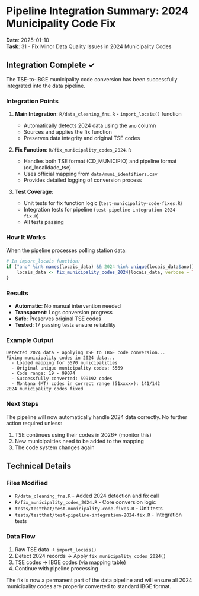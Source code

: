 # Pipeline Integration Summary: 2024 Municipality Code Fix

**Date**: 2025-01-10  
**Task**: 31 - Fix Minor Data Quality Issues in 2024 Municipality Codes

## Integration Complete ✓

The TSE-to-IBGE municipality code conversion has been successfully integrated into the data pipeline.

### Integration Points

1. **Main Integration**: `R/data_cleaning_fns.R` - `import_locais()` function
   - Automatically detects 2024 data using the `ano` column
   - Sources and applies the fix function
   - Preserves data integrity and original TSE codes

2. **Fix Function**: `R/fix_municipality_codes_2024.R`
   - Handles both TSE format (CD_MUNICIPIO) and pipeline format (cd_localidade_tse)
   - Uses official mapping from `data/muni_identifiers.csv`
   - Provides detailed logging of conversion process

3. **Test Coverage**:
   - Unit tests for fix function logic (`test-municipality-code-fixes.R`)
   - Integration tests for pipeline (`test-pipeline-integration-2024-fix.R`)
   - All tests passing

### How It Works

When the pipeline processes polling station data:

```r
# In import_locais function:
if ("ano" %in% names(locais_data) && 2024 %in% unique(locais_data$ano)) {
    locais_data <- fix_municipality_codes_2024(locais_data, verbose = TRUE)
}
```

### Results

- **Automatic**: No manual intervention needed
- **Transparent**: Logs conversion progress
- **Safe**: Preserves original TSE codes
- **Tested**: 17 passing tests ensure reliability

### Example Output

```
Detected 2024 data - applying TSE to IBGE code conversion...
Fixing municipality codes in 2024 data...
  - Loaded mapping for 5570 municipalities
  - Original unique municipality codes: 5569
  - Code range: 19 - 99074
  - Successfully converted: 599192 codes
  - Montana (MT) codes in correct range (51xxxxx): 141/142
2024 municipality codes fixed
```

### Next Steps

The pipeline will now automatically handle 2024 data correctly. No further action required unless:
1. TSE continues using their codes in 2026+ (monitor this)
2. New municipalities need to be added to the mapping
3. The code system changes again

## Technical Details

### Files Modified
- `R/data_cleaning_fns.R` - Added 2024 detection and fix call
- `R/fix_municipality_codes_2024.R` - Core conversion logic
- `tests/testthat/test-municipality-code-fixes.R` - Unit tests
- `tests/testthat/test-pipeline-integration-2024-fix.R` - Integration tests

### Data Flow
1. Raw TSE data → `import_locais()`
2. Detect 2024 records → Apply `fix_municipality_codes_2024()`
3. TSE codes → IBGE codes (via mapping table)
4. Continue with pipeline processing

The fix is now a permanent part of the data pipeline and will ensure all 2024 municipality codes are properly converted to standard IBGE format.